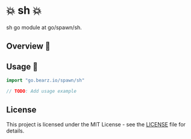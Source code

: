 # 💥 sh 💥

sh go module at go/spawn/sh.

## Overview 📖

## Usage 🚀

```go
import "go.bearz.io/spawn/sh"

// TODO: Add usage example
```

## License

This project is licensed under the MIT License - see
the [LICENSE](./LICENSE.md) file for details.
